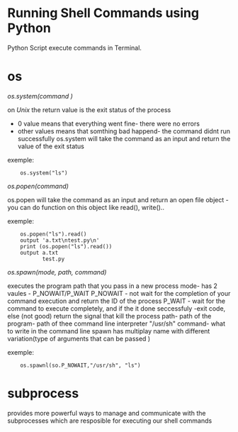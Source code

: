 Running Shell Commands using Python
=======

Python Script execute commands in Terminal.

os
===

*os.system(command )*

on *Unix* the return value is the exit status of the process
- 0 value means that everything went fine- there were no errors
- other values means that somthing bad happend- the command didnt run successfully 
 os.system will take the command as an input and return the value of the exit status

exemple:
```
    os.system("ls")
```
*os.popen(command)*

os.popen will take the command as an input and return an open file object - you can do function on this object like read(), write().. 

exemple:

```
    os.popen("ls").read()
    output 'a.txt\ntest.py\n'
    print (os.popen("ls").read())
    output a.txt
           test.py
```
*os.spawn(mode, path, command)* 

executes the program path that you pass in a new process
mode- has 2 vaules - P_NOWAIT/P_WAIT 
P_NOWAIT - not wait for the completion of your command execution and return the ID of the process
P_WAIT - wait for the command to execute completely, and if the it done seccessfuly -exit code, else (not good) return the signal that kill the process
path- path of the program- path of thee command line interpreter "/usr/sh"
command- what to write in the command line 
spawn has multiplay name with different variation(type of arguments that can  be passed )

exemple:
```
    os.spawnl(so.P_NOWAIT,"/usr/sh", "ls") 
```

subprocess
===
provides more powerful ways to manage and communicate with the subprocesses which are resposible for executing our shell commands
